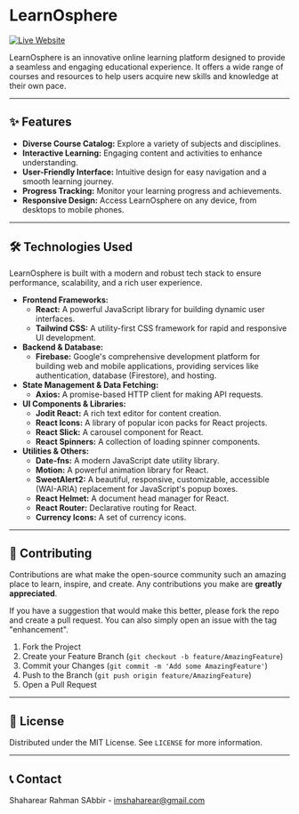 # LearnOsphere

[![Live Website](https://img.shields.io/badge/Live%20Website-Available-brightgreen)](https://learn-osphere.web.app/)

LearnOsphere is an innovative online learning platform designed to provide a seamless and engaging educational experience. It offers a wide range of courses and resources to help users acquire new skills and knowledge at their own pace.

---

## ✨ Features

- **Diverse Course Catalog:** Explore a variety of subjects and disciplines.
- **Interactive Learning:** Engaging content and activities to enhance understanding.
- **User-Friendly Interface:** Intuitive design for easy navigation and a smooth learning journey.
- **Progress Tracking:** Monitor your learning progress and achievements.
- **Responsive Design:** Access LearnOsphere on any device, from desktops to mobile phones.

---

## 🛠️ Technologies Used

LearnOsphere is built with a modern and robust tech stack to ensure performance, scalability, and a rich user experience.

- **Frontend Frameworks:**
  - **React:** A powerful JavaScript library for building dynamic user interfaces.
  - **Tailwind CSS:** A utility-first CSS framework for rapid and responsive UI development.
- **Backend & Database:**
  - **Firebase:** Google's comprehensive development platform for building web and mobile applications, providing services like authentication, database (Firestore), and hosting.
- **State Management & Data Fetching:**
  - **Axios:** A promise-based HTTP client for making API requests.
- **UI Components & Libraries:**
  - **Jodit React:** A rich text editor for content creation.
  - **React Icons:** A library of popular icon packs for React projects.
  - **React Slick:** A carousel component for React.
  - **React Spinners:** A collection of loading spinner components.
- **Utilities & Others:**
  - **Date-fns:** A modern JavaScript date utility library.
  - **Motion:** A powerful animation library for React.
  - **SweetAlert2:** A beautiful, responsive, customizable, accessible (WAI-ARIA) replacement for JavaScript's popup boxes.
  - **React Helmet:** A document head manager for React.
  - **React Router:** Declarative routing for React.
  - **Currency Icons:** A set of currency icons.

---

## 🤝 Contributing

Contributions are what make the open-source community such an amazing place to learn, inspire, and create. Any contributions you make are **greatly appreciated**.

If you have a suggestion that would make this better, please fork the repo and create a pull request. You can also simply open an issue with the tag "enhancement".

1.  Fork the Project
2.  Create your Feature Branch (`git checkout -b feature/AmazingFeature`)
3.  Commit your Changes (`git commit -m 'Add some AmazingFeature'`)
4.  Push to the Branch (`git push origin feature/AmazingFeature`)
5.  Open a Pull Request

---

## 📄 License

Distributed under the MIT License. See `LICENSE` for more information.

---

## 📞 Contact

Shaharear Rahman SAbbir - imshaharear@gmail.com
